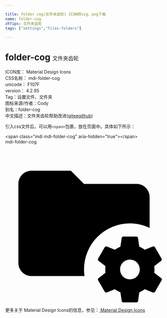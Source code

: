 ```yaml
---

title: folder cog(文件夹齿轮) ICON转svg、png下载
name: folder-cog
zhTips: 文件夹齿轮
tags: ["settings","files-folders"]

---
```


# folder-cog  <small style="font-size: 60%;font-weight: 100">文件夹齿轮</small>


<div class="detail-page">
<p>
<span>
ICON库：
<span class="badge-secondary badge">Material Design Icons</span> 
</span>
<br/>
<span>
CSS名称：
<span class="badge-secondary badge">mdi-folder-cog</span> 
</span>
<br/>
<span>
unicode：
<span class="badge-secondary badge">F107F</span> 
<copy-btn content='F107F' btn-title=""></copy-btn>
<copy-btn :content='String.fromCodePoint(parseInt("F107F", 16))' btn-title="复制U"></copy-btn>
</span>
<br/>
<span>
version：
<span class="badge-secondary badge">4.2.95</span> 
</span><br/><span>Tag：<span class="badge-light badge"><router-link to="/tags/settings.html">设置</router-link></span><span class="badge-light badge"><router-link to="/tags/files-folders.html">文件、文件夹</router-link></span></span>
<br/>
<span>图标来源/作者：<span class="badge-light badge">Cody</span></span> 
<br/>
<span>别名：<span class="badge-light badge">folder-cog</span></span><br/><span class="zh-detail">中文描述：<span class="badge-primary badge">文件夹齿轮</span><span class="help-link"><span>帮助改进</span>(<a href="https://gitee.com/liuwave/icon-helper/edit/master/json/material/folder-cog.json" target="_blank" rel="noopener noreferrer">gitee</a><a href="https://github.com/liuwave/icon-helper/edit/master/json/material/folder-cog.json" target="_blank" rel="noopener noreferrer">github</a></span>)</span><br/>
</p>
</div>
<div class="alert alert-dark">
  <i class="mdi mdi-folder-cog mdi-48px"></i>
  <i class="mdi mdi-folder-cog mdi-36px"></i>
  <i class="mdi mdi-folder-cog mdi-24px"></i>
  <i class="mdi mdi-folder-cog mdi-18px"></i>
</div>
<div>
  <p>引入css文件后，可以用<code>&lt;span&gt;</code>包裹，放在页面中。具体如下所示：    
  </p>
  <div class="alert alert-primary" style="font-size: 14px">
    &lt;span class="mdi mdi-folder-cog" aria-hidden="true"&gt;&lt;/span&gt;
    <copy-btn content='<span class="mdi mdi-folder-cog" aria-hidden="true"></span>'></copy-btn>
  </div>
  <div class="alert alert-secondary">
    <i class="mdi mdi-folder-cog"
    style="font-size: 24px"
    aria-hidden="true"></i> mdi-folder-cog
    <copy-btn content="mdi-folder-cog" btn-title="复制图标名称"></copy-btn>
  </div>
</div>
<div id="svg" class="svg-wrap">
<svg xmlns="http://www.w3.org/2000/svg" viewBox="0 0 24 24"><path d="M4 4C2.89 4 2 4.89 2 6V18C2 19.11 2.9 20 4 20H12.08A7 7 0 0 1 12 19A7 7 0 0 1 19 12A7 7 0 0 1 22 12.69V8C22 6.89 21.1 6 20 6H12L10 4H4M18 14C17.87 14 17.76 14.09 17.74 14.21L17.55 15.53C17.25 15.66 16.96 15.82 16.7 16L15.46 15.5C15.35 15.5 15.22 15.5 15.15 15.63L14.15 17.36C14.09 17.47 14.11 17.6 14.21 17.68L15.27 18.5C15.25 18.67 15.24 18.83 15.24 19C15.24 19.17 15.25 19.33 15.27 19.5L14.21 20.32C14.12 20.4 14.09 20.53 14.15 20.64L15.15 22.37C15.21 22.5 15.34 22.5 15.46 22.5L16.7 22C16.96 22.18 17.24 22.35 17.55 22.47L17.74 23.79C17.76 23.91 17.86 24 18 24H20C20.11 24 20.22 23.91 20.24 23.79L20.43 22.47C20.73 22.34 21 22.18 21.27 22L22.5 22.5C22.63 22.5 22.76 22.5 22.83 22.37L23.83 20.64C23.89 20.53 23.86 20.4 23.77 20.32L22.7 19.5C22.72 19.33 22.74 19.17 22.74 19C22.74 18.83 22.73 18.67 22.7 18.5L23.76 17.68C23.85 17.6 23.88 17.47 23.82 17.36L22.82 15.63C22.76 15.5 22.63 15.5 22.5 15.5L21.27 16C21 15.82 20.73 15.65 20.42 15.53L20.23 14.21C20.22 14.09 20.11 14 20 14H18M19 17.5C19.83 17.5 20.5 18.17 20.5 19C20.5 19.83 19.83 20.5 19 20.5C18.16 20.5 17.5 19.83 17.5 19C17.5 18.17 18.17 17.5 19 17.5Z" /></svg>
</div>
<detail full-name='mdi-folder-cog'></detail>
    
<div><p>更多关于 Material Design Icons的信息，参见：<a target="_blank" href="https://iconhelper.cn/material.html"> Material Design Icons</a>
</p></div>
